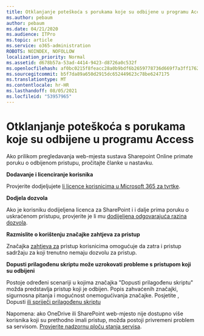 ```yaml
---
title: Otklanjanje poteškoća s porukama koje su odbijene u programu Access
ms.author: pebaum
author: pebaum
ms.date: 04/21/2020
ms.audience: ITPro
ms.topic: article
ms.service: o365-administration
ROBOTS: NOINDEX, NOFOLLOW
localization_priority: Normal
ms.assetid: d678b57a-53ad-4414-9423-d8726a0c532f
ms.openlocfilehash: af0bc0215f8feacc28a0b9bdf6b2659778736d669f7a3ff17628401e23d5fb6f
ms.sourcegitcommit: b5f7da89a650d2915dc652449623c78be6247175
ms.translationtype: MT
ms.contentlocale: hr-HR
ms.lasthandoff: 08/05/2021
ms.locfileid: "53957965"
---
```

# <a name="troubleshoot-access-denied-messages"></a>Otklanjanje poteškoća s porukama koje su odbijene u programu Access

Ako prilikom pregledavanja web-mjesta sustava Sharepoint Online primate poruku o odbijenom pristupu, pročitajte članke u nastavku.

**Dodavanje i licenciranje korisnika**

Provjerite dodjeljujete [li licence korisnicima u Microsoft 365 za tvrtke](https://docs.microsoft.com/microsoft-365/admin/add-users/add-users).

**Dodjela dozvola**

Ako je korisniku dodijeljena licenca za SharePoint i i dalje prima poruku o uskraćenom pristupu, provjerite je li mu [dodijeljena odgovarajuća razina dozvola](https://docs.microsoft.com/sharepoint/understanding-permission-levels).

**Razmislite o korištenju značajke zahtjeva za pristup**

Značajka [zahtjeva za](https://support.office.com/article/Set-up-and-manage-access-requests-94B26E0B-2822-49D4-929A-8455698654B3) pristup korisnicima omogućuje da zatra i pristup sadržaju za koji trenutno nemaju dozvolu za pristup. 

**Dopusti prilagođenu skriptu može uzrokovati probleme s pristupom koji su odbijeni**

Postoje određeni scenariji u kojima značajka "Dopusti prilagođenu skriptu" možda predstavlja pristup koji je odbijen. Popis zahvaćenih značajki, sigurnosna pitanja i mogućnost onemogućivanja značajke. Posjetite , Dopusti [ili spriječi prilagođenu skriptu](https://docs.microsoft.com/sharepoint/allow-or-prevent-custom-script)

Napomena: ako OneDrive ili SharePoint web-mjesto nije dostupno više korisnika koji su prethodno imali pristup, možda postoji privremeni problem sa servisom. [Provjerite nadzornu ploču stanja servisa](https://portal.office.com/adminportal/home#/servicehealth).


  

